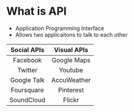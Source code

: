 # What is API

- Application Programming Interface
- Allows two applicaitons to talk to each other

| **Social APIs** | **Visual APIs** |
|:------------:|:-------------:|
| Facebook | Google Maps|
| Twitter | Youtube |
| Google Talk | AccuWeather |
| Foursquare | Pinterest |
| SoundCloud | Flickr |

